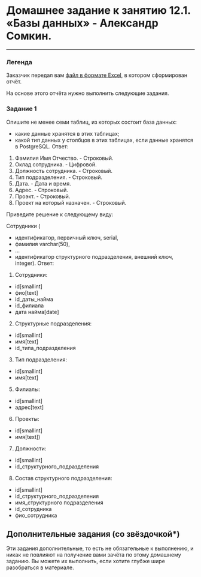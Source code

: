 # Домашнее задание к занятию 12.1. «Базы данных» - Александр Сомкин.

---
### Легенда

Заказчик передал вам [файл в формате Excel](https://github.com/netology-code/sdb-homeworks/blob/main/resources/hw-12-1.xlsx), в котором сформирован отчёт. 

На основе этого отчёта нужно выполнить следующие задания.

### Задание 1

Опишите не менее семи таблиц, из которых состоит база данных:

- какие данные хранятся в этих таблицах;
- какой тип данных у столбцов в этих таблицах, если данные хранятся в PostgreSQL.
Ответ:
1. Фамилия Имя Отчество. - Строковый.
2. Оклад сотрудника. - Цифровой.
3. Должность сотрудника. - Строковый.
4. Тип подразделения. - Строковый.
5. Дата. - Дата и время.
6. Адрес. - Строковый.
7. Проэкт. - Строковый.
8. Проект на который назначен. - Строковый.

Приведите решение к следующему виду:

Сотрудники (

- идентификатор, первичный ключ, serial,
- фамилия varchar(50),
- ...
- идентификатор структурного подразделения, внешний ключ, integer).
Ответ:

1. Сотрудники:
- id[smallint]
- фио[text]
- id_даты_найма
- id_филиала
- дата найма[date]

2. Структурные подразделения:
- id[smallint]
- имя[text]
- id_типа_подразделения

3. Тип подразделения:
- id[smallint]
- имя[text]

5. Филиалы:
- id[smallint]
- адрес[text]

6. Проекты:
- id[smallint]
- имя[text])

7. Должности:
- id[smallint]
- id_структурного_подразделения

8. Состав структурного подразделения:
- id[smallint]
- id_структурного_подразделения
- имя_структурного подразделения
- id_сотрудника
- фио_сотрудника

## Дополнительные задания (со звёздочкой*)
Эти задания дополнительные, то есть не обязательные к выполнению, и никак не повлияют на получение вами зачёта по этому домашнему заданию. Вы можете их выполнить, если хотите глубже шире разобраться в материале.
